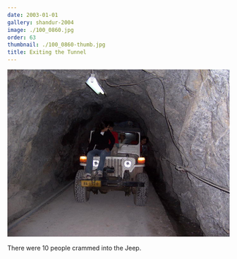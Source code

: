 ```yaml
---
date: 2003-01-01
gallery: shandur-2004
image: ./100_0860.jpg
order: 63
thumbnail: ./100_0860-thumb.jpg
title: Exiting the Tunnel
---
```


![Exiting the Tunnel](./100_0860.jpg)

There were 10 people crammed into the Jeep.